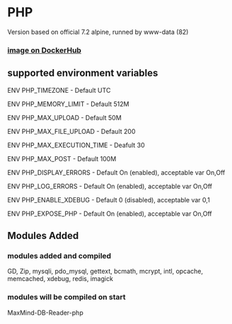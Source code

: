 # PHP
Version based on official 7.2 alpine, runned by www-data (82)

### [image on DockerHub](https://hub.docker.com/r/nodeartio/php/)

## supported environment variables

ENV PHP_TIMEZONE - Default UTC

ENV PHP_MEMORY_LIMIT - Default 512M

ENV PHP_MAX_UPLOAD - Default 50M

ENV PHP_MAX_FILE_UPLOAD - Default 200

ENV PHP_MAX_EXECUTION_TIME - Deafult 30

ENV PHP_MAX_POST - Default 100M

ENV PHP_DISPLAY_ERRORS - Default On (enabled), acceptable var On,Off

ENV PHP_LOG_ERRORS - Default On (enabled), acceptable var On,Off

ENV PHP_ENABLE_XDEBUG - Default 0 (disabled), acceptable var 0,1

ENV PHP_EXPOSE_PHP - Default On (enabled), acceptable var On,Off

## Modules Added
### modules added and compiled
GD, Zip, mysqli, pdo_mysql, gettext, bcmath, mcrypt, intl, opcache, memcached, xdebug, redis, imagick
### modules will be compiled on start
MaxMind-DB-Reader-php

